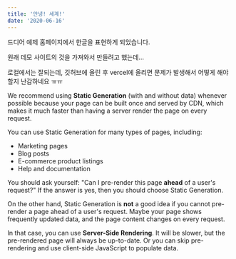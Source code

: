 ```yaml
---
title: '안녕! 세계!'
date: '2020-06-16'
---
```


드디어 예제 홈페이지에서 한글을 표현하게 되었습니다.

원래 데모 사이트의 것을 가져와서 만들려고 했는데... 

로컬에서는 잘되는데, 깃허브에 올린 후 vercel에 올리면 문제가 발생해서 어떻게 해야할지 난감하네요 ㅠㅠ

We recommend using **Static Generation** (with and without data) whenever possible because your page can be built once and served by CDN, which makes it much faster than having a server render the page on every request.

You can use Static Generation for many types of pages, including:

- Marketing pages
- Blog posts
- E-commerce product listings
- Help and documentation

You should ask yourself: "Can I pre-render this page **ahead** of a user's request?" If the answer is yes, then you should choose Static Generation.

On the other hand, Static Generation is **not** a good idea if you cannot pre-render a page ahead of a user's request. Maybe your page shows frequently updated data, and the page content changes on every request.

In that case, you can use **Server-Side Rendering**. It will be slower, but the pre-rendered page will always be up-to-date. Or you can skip pre-rendering and use client-side JavaScript to populate data.